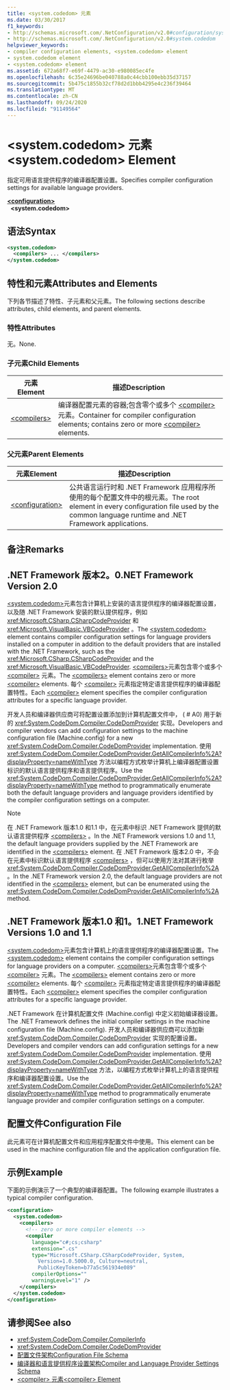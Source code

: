 ```yaml
---
title: <system.codedom> 元素
ms.date: 03/30/2017
f1_keywords:
- http://schemas.microsoft.com/.NetConfiguration/v2.0#configuration/system.codedom
- http://schemas.microsoft.com/.NetConfiguration/v2.0#system.codedom
helpviewer_keywords:
- compiler configuration elements, <system.codedom> element
- system.codedom element
- <system.codedom> element
ms.assetid: 672a68f7-e69f-4479-ac30-e980085ec4fe
ms.openlocfilehash: 6c35e24696be040788a0c44cbb100ebb35d37157
ms.sourcegitcommit: 5b475c1855b32cf78d2d1bbb4295e4c236f39464
ms.translationtype: MT
ms.contentlocale: zh-CN
ms.lasthandoff: 09/24/2020
ms.locfileid: "91149564"
---
```

# <a name="systemcodedom-element"></a><span data-ttu-id="16409-102">\<system.codedom> 元素</span><span class="sxs-lookup"><span data-stu-id="16409-102">\<system.codedom> Element</span></span>

<span data-ttu-id="16409-103">指定可用语言提供程序的编译器配置设置。</span><span class="sxs-lookup"><span data-stu-id="16409-103">Specifies compiler configuration settings for available language providers.</span></span>  
  
[**\<configuration>**](../configuration-element.md)  
&nbsp;&nbsp;**\<system.codedom>**  
  
## <a name="syntax"></a><span data-ttu-id="16409-104">语法</span><span class="sxs-lookup"><span data-stu-id="16409-104">Syntax</span></span>  
  
```xml  
<system.codedom>  
  <compilers> ... </compilers>  
</system.codedom>  
```  
  
## <a name="attributes-and-elements"></a><span data-ttu-id="16409-105">特性和元素</span><span class="sxs-lookup"><span data-stu-id="16409-105">Attributes and Elements</span></span>  

 <span data-ttu-id="16409-106">下列各节描述了特性、子元素和父元素。</span><span class="sxs-lookup"><span data-stu-id="16409-106">The following sections describe attributes, child elements, and parent elements.</span></span>  
  
### <a name="attributes"></a><span data-ttu-id="16409-107">特性</span><span class="sxs-lookup"><span data-stu-id="16409-107">Attributes</span></span>  

 <span data-ttu-id="16409-108">无。</span><span class="sxs-lookup"><span data-stu-id="16409-108">None.</span></span>  
  
### <a name="child-elements"></a><span data-ttu-id="16409-109">子元素</span><span class="sxs-lookup"><span data-stu-id="16409-109">Child Elements</span></span>  
  
|<span data-ttu-id="16409-110">元素</span><span class="sxs-lookup"><span data-stu-id="16409-110">Element</span></span>|<span data-ttu-id="16409-111">描述</span><span class="sxs-lookup"><span data-stu-id="16409-111">Description</span></span>|  
|-------------|-----------------|  
|[\<compilers>](compilers-element.md)|<span data-ttu-id="16409-112">编译器配置元素的容器;包含零个或多个 [\<compiler>](compiler-element.md) 元素。</span><span class="sxs-lookup"><span data-stu-id="16409-112">Container for compiler configuration elements; contains zero or more [\<compiler>](compiler-element.md) elements.</span></span>|  
  
### <a name="parent-elements"></a><span data-ttu-id="16409-113">父元素</span><span class="sxs-lookup"><span data-stu-id="16409-113">Parent Elements</span></span>  
  
|<span data-ttu-id="16409-114">元素</span><span class="sxs-lookup"><span data-stu-id="16409-114">Element</span></span>|<span data-ttu-id="16409-115">描述</span><span class="sxs-lookup"><span data-stu-id="16409-115">Description</span></span>|  
|-------------|-----------------|  
|[\<configuration>](../configuration-element.md)|<span data-ttu-id="16409-116">公共语言运行时和 .NET Framework 应用程序所使用的每个配置文件中的根元素。</span><span class="sxs-lookup"><span data-stu-id="16409-116">The root element in every configuration file used by the common language runtime and .NET Framework applications.</span></span>|  
  
## <a name="remarks"></a><span data-ttu-id="16409-117">备注</span><span class="sxs-lookup"><span data-stu-id="16409-117">Remarks</span></span>  
  
## <a name="net-framework-version-20"></a><span data-ttu-id="16409-118">.NET Framework 版本2。0</span><span class="sxs-lookup"><span data-stu-id="16409-118">.NET Framework Version 2.0</span></span>  

 <span data-ttu-id="16409-119">[\<system.codedom>](system-codedom-element.md)元素包含计算机上安装的语言提供程序的编译器配置设置，以及随 .NET Framework 安装的默认提供程序，例如 <xref:Microsoft.CSharp.CSharpCodeProvider> 和 <xref:Microsoft.VisualBasic.VBCodeProvider> 。</span><span class="sxs-lookup"><span data-stu-id="16409-119">The [\<system.codedom>](system-codedom-element.md) element contains compiler configuration settings for language providers installed on a computer in addition to the default providers that are installed with the .NET Framework, such as the <xref:Microsoft.CSharp.CSharpCodeProvider> and the <xref:Microsoft.VisualBasic.VBCodeProvider>.</span></span> <span data-ttu-id="16409-120">[\<compilers>](compilers-element.md)元素包含零个或多个 [\<compiler>](compiler-element.md) 元素。</span><span class="sxs-lookup"><span data-stu-id="16409-120">The [\<compilers>](compilers-element.md) element contains zero or more [\<compiler>](compiler-element.md) elements.</span></span> <span data-ttu-id="16409-121">每个 [\<compiler>](compiler-element.md) 元素指定特定语言提供程序的编译器配置特性。</span><span class="sxs-lookup"><span data-stu-id="16409-121">Each [\<compiler>](compiler-element.md) element specifies the compiler configuration attributes for a specific language provider.</span></span>  
  
 <span data-ttu-id="16409-122">开发人员和编译器供应商可将配置设置添加到计算机配置文件中， ( # A0) 用于新的 <xref:System.CodeDom.Compiler.CodeDomProvider> 实现。</span><span class="sxs-lookup"><span data-stu-id="16409-122">Developers and compiler vendors can add configuration settings to the machine configuration file (Machine.config) for a new <xref:System.CodeDom.Compiler.CodeDomProvider> implementation.</span></span> <span data-ttu-id="16409-123">使用 <xref:System.CodeDom.Compiler.CodeDomProvider.GetAllCompilerInfo%2A?displayProperty=nameWithType> 方法以编程方式枚举计算机上编译器配置设置标识的默认语言提供程序和语言提供程序。</span><span class="sxs-lookup"><span data-stu-id="16409-123">Use the <xref:System.CodeDom.Compiler.CodeDomProvider.GetAllCompilerInfo%2A?displayProperty=nameWithType> method to programmatically enumerate both the default language providers and language providers identified by the compiler configuration settings on a computer.</span></span>  
  
> [!NOTE]
> <span data-ttu-id="16409-124">在 .NET Framework 版本1.0 和1.1 中，在元素中标识 .NET Framework 提供的默认语言提供程序 [\<compilers>](compilers-element.md) 。</span><span class="sxs-lookup"><span data-stu-id="16409-124">In the .NET Framework versions 1.0 and 1.1, the default language providers supplied by the .NET Framework are identified in the [\<compilers>](compilers-element.md) element.</span></span> <span data-ttu-id="16409-125">在 .NET Framework 版本2.0 中，不会在元素中标识默认语言提供程序 [\<compilers>](compilers-element.md) ，但可以使用方法对其进行枚举 <xref:System.CodeDom.Compiler.CodeDomProvider.GetAllCompilerInfo%2A> 。</span><span class="sxs-lookup"><span data-stu-id="16409-125">In the .NET Framework version 2.0, the default language providers are not identified in the [\<compilers>](compilers-element.md) element, but can be enumerated using the <xref:System.CodeDom.Compiler.CodeDomProvider.GetAllCompilerInfo%2A> method.</span></span>  
  
## <a name="net-framework-versions-10-and-11"></a><span data-ttu-id="16409-126">.NET Framework 版本1.0 和1。1</span><span class="sxs-lookup"><span data-stu-id="16409-126">.NET Framework Versions 1.0 and 1.1</span></span>  

 <span data-ttu-id="16409-127">[\<system.codedom>](system-codedom-element.md)元素包含计算机上的语言提供程序的编译器配置设置。</span><span class="sxs-lookup"><span data-stu-id="16409-127">The [\<system.codedom>](system-codedom-element.md) element contains the compiler configuration settings for language providers on a computer.</span></span> <span data-ttu-id="16409-128">[\<compilers>](compilers-element.md)元素包含零个或多个 [\<compiler>](compiler-element.md) 元素。</span><span class="sxs-lookup"><span data-stu-id="16409-128">The [\<compilers>](compilers-element.md) element contains zero or more [\<compiler>](compiler-element.md) elements.</span></span> <span data-ttu-id="16409-129">每个 [\<compiler>](compiler-element.md) 元素指定特定语言提供程序的编译器配置特性。</span><span class="sxs-lookup"><span data-stu-id="16409-129">Each [\<compiler>](compiler-element.md) element specifies the compiler configuration attributes for a specific language provider.</span></span>  
  
 <span data-ttu-id="16409-130">.NET Framework 在计算机配置文件 (Machine.config) 中定义初始编译器设置。</span><span class="sxs-lookup"><span data-stu-id="16409-130">The .NET Framework defines the initial compiler settings in the machine configuration file (Machine.config).</span></span> <span data-ttu-id="16409-131">开发人员和编译器供应商可以添加新 <xref:System.CodeDom.Compiler.CodeDomProvider> 实现的配置设置。</span><span class="sxs-lookup"><span data-stu-id="16409-131">Developers and compiler vendors can add configuration settings for a new <xref:System.CodeDom.Compiler.CodeDomProvider> implementation.</span></span> <span data-ttu-id="16409-132">使用 <xref:System.CodeDom.Compiler.CodeDomProvider.GetAllCompilerInfo%2A?displayProperty=nameWithType> 方法，以编程方式枚举计算机上的语言提供程序和编译器配置设置。</span><span class="sxs-lookup"><span data-stu-id="16409-132">Use the <xref:System.CodeDom.Compiler.CodeDomProvider.GetAllCompilerInfo%2A?displayProperty=nameWithType> method to programmatically enumerate language provider and compiler configuration settings on a computer.</span></span>  
  
## <a name="configuration-file"></a><span data-ttu-id="16409-133">配置文件</span><span class="sxs-lookup"><span data-stu-id="16409-133">Configuration File</span></span>  

 <span data-ttu-id="16409-134">此元素可在计算机配置文件和应用程序配置文件中使用。</span><span class="sxs-lookup"><span data-stu-id="16409-134">This element can be used in the machine configuration file and the application configuration file.</span></span>  
  
## <a name="example"></a><span data-ttu-id="16409-135">示例</span><span class="sxs-lookup"><span data-stu-id="16409-135">Example</span></span>  

 <span data-ttu-id="16409-136">下面的示例演示了一个典型的编译器配置。</span><span class="sxs-lookup"><span data-stu-id="16409-136">The following example illustrates a typical compiler configuration.</span></span>  
  
```xml  
<configuration>  
  <system.codedom>  
    <compilers>  
      <!-- zero or more compiler elements -->  
      <compiler
        language="c#;cs;csharp"  
        extension=".cs"  
        type="Microsoft.CSharp.CSharpCodeProvider, System,
          Version=1.0.5000.0, Culture=neutral,
          PublicKeyToken=b77a5c561934e089"  
        compilerOptions=""  
        warningLevel="1" />  
    </compilers>  
  </system.codedom>  
</configuration>  
```  
  
## <a name="see-also"></a><span data-ttu-id="16409-137">请参阅</span><span class="sxs-lookup"><span data-stu-id="16409-137">See also</span></span>

- <xref:System.CodeDom.Compiler.CompilerInfo>
- <xref:System.CodeDom.Compiler.CodeDomProvider>
- [<span data-ttu-id="16409-138">配置文件架构</span><span class="sxs-lookup"><span data-stu-id="16409-138">Configuration File Schema</span></span>](../index.md)
- [<span data-ttu-id="16409-139">编译器和语言提供程序设置架构</span><span class="sxs-lookup"><span data-stu-id="16409-139">Compiler and Language Provider Settings Schema</span></span>](index.md)
- [<span data-ttu-id="16409-140">\<compiler> 元素</span><span class="sxs-lookup"><span data-stu-id="16409-140">\<compiler> Element</span></span>](compiler-element.md)
